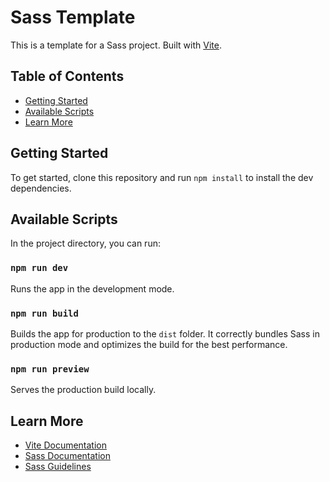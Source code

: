 # Sass Template

This is a template for a Sass project. Built with [Vite](https://vitejs.dev/).

## Table of Contents

- [Getting Started](#getting-started)
- [Available Scripts](#available-scripts)
- [Learn More](#learn-more)

## Getting Started

To get started, clone this repository and run `npm install` to install the dev dependencies.

## Available Scripts

In the project directory, you can run:

### `npm run dev`

Runs the app in the development mode.

### `npm run build`

Builds the app for production to the `dist` folder. It correctly bundles Sass in production mode and optimizes the build for the best performance.

### `npm run preview`

Serves the production build locally.

## Learn More

- [Vite Documentation](https://vitejs.dev/guide/)
- [Sass Documentation](https://sass-lang.com/documentation)
- [Sass Guidelines](https://sass-guidelin.es/)
